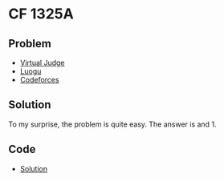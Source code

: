 # CF 1325A

## Problem

- [Virtual Judge](https://vjudge.net/problem/CodeForces-1325A)
- [Luogu](https://www.luogu.com.cn/problem/CF1325A)
- [Codeforces](https://codeforces.com/problemset/problem/1325/A)

## Solution

To my surprise, the problem is quite easy. The answer is <data value="o{(}v{x}o{-}c{1}o{)}"></data> and $1$.

## Code

- [Solution](CF.1325A.0.cpp)

